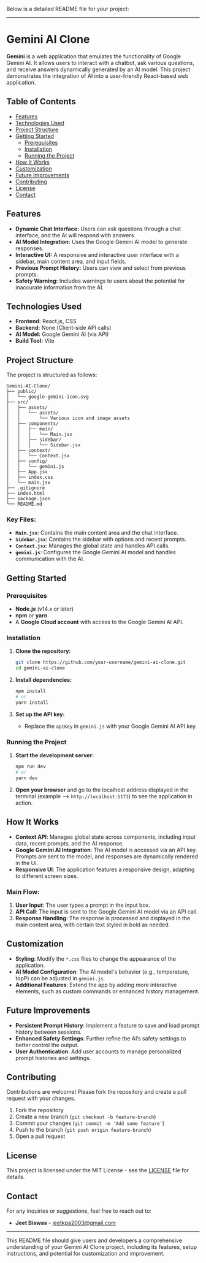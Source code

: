 Below is a detailed README file for your project:

---

# Gemini AI Clone

**Gemini** is a web application that emulates the functionality of Google Gemini AI. It allows users to interact with a chatbot, ask various questions, and receive answers dynamically generated by an AI model. This project demonstrates the integration of AI into a user-friendly React-based web application.

## Table of Contents

- [Features](#features)
- [Technologies Used](#technologies-used)
- [Project Structure](#project-structure)
- [Getting Started](#getting-started)
  - [Prerequisites](#prerequisites)
  - [Installation](#installation)
  - [Running the Project](#running-the-project)
- [How It Works](#how-it-works)
- [Customization](#customization)
- [Future Improvements](#future-improvements)
- [Contributing](#contributing)
- [License](#license)
- [Contact](#contact)

## Features

- **Dynamic Chat Interface:** Users can ask questions through a chat interface, and the AI will respond with answers.
- **AI Model Integration:** Uses the Google Gemini AI model to generate responses.
- **Interactive UI:** A responsive and interactive user interface with a sidebar, main content area, and input fields.
- **Previous Prompt History:** Users can view and select from previous prompts.
- **Safety Warning:** Includes warnings to users about the potential for inaccurate information from the AI.

## Technologies Used

- **Frontend:** React.js, CSS
- **Backend:** None (Client-side API calls)
- **AI Model:** Google Gemini AI (via API)
- **Build Tool:** Vite

## Project Structure

The project is structured as follows:

```
Gemini-AI-Clone/
├── public/
│   └── google-gemini-icon.svg
├── src/
│   ├── assets/
│   │   └── assets/
│   │       └── Various icon and image assets
│   ├── components/
│   │   ├── main/
│   │   │   └── Main.jsx
│   │   ├── sidebar/
│   │   │   └── Sidebar.jsx
│   ├── context/
│   │   └── Context.jsx
│   ├── config/
│   │   └── gemini.js
│   ├── App.jsx
│   ├── index.css
│   └── main.jsx
├── .gitignore
├── index.html
├── package.json
└── README.md
```

### Key Files:
- **`Main.jsx`**: Contains the main content area and the chat interface.
- **`Sidebar.jsx`**: Contains the sidebar with options and recent prompts.
- **`Context.jsx`**: Manages the global state and handles API calls.
- **`gemini.js`**: Configures the Google Gemini AI model and handles communication with the AI.

## Getting Started

### Prerequisites

- **Node.js** (v14.x or later)
- **npm** or **yarn**
- A **Google Cloud account** with access to the Google Gemini AI API.

### Installation

1. **Clone the repository:**
   ```bash
   git clone https://github.com/your-username/gemini-ai-clone.git
   cd gemini-ai-clone
   ```

2. **Install dependencies:**
   ```bash
   npm install
   # or
   yarn install
   ```

3. **Set up the API key:**
   - Replace the `apiKey` in `gemini.js` with your Google Gemini AI API key.

### Running the Project

1. **Start the development server:**
   ```bash
   npm run dev
   # or
   yarn dev
   ```

2. **Open your browser** and go to the localhost address displayed in the terminal (example --> `http://localhost:5173`) to see the application in action.

## How It Works

- **Context API**: Manages global state across components, including input data, recent prompts, and the AI response.
- **Google Gemini AI Integration**: The AI model is accessed via an API key. Prompts are sent to the model, and responses are dynamically rendered in the UI.
- **Responsive UI**: The application features a responsive design, adapting to different screen sizes.

### Main Flow:
1. **User Input**: The user types a prompt in the input box.
2. **API Call**: The input is sent to the Google Gemini AI model via an API call.
3. **Response Handling**: The response is processed and displayed in the main content area, with certain text styled in bold as needed.

## Customization

- **Styling**: Modify the `*.css` files to change the appearance of the application.
- **AI Model Configuration**: The AI model's behavior (e.g., temperature, topP) can be adjusted in `gemini.js`.
- **Additional Features**: Extend the app by adding more interactive elements, such as custom commands or enhanced history management.

## Future Improvements

- **Persistent Prompt History**: Implement a feature to save and load prompt history between sessions.
- **Enhanced Safety Settings**: Further refine the AI’s safety settings to better control the output.
- **User Authentication**: Add user accounts to manage personalized prompt histories and settings.

## Contributing

Contributions are welcome! Please fork the repository and create a pull request with your changes.

1. Fork the repository
2. Create a new branch (`git checkout -b feature-branch`)
3. Commit your changes (`git commit -m 'Add some feature'`)
4. Push to the branch (`git push origin feature-branch`)
5. Open a pull request

## License

This project is licensed under the MIT License - see the [LICENSE](LICENSE) file for details.

## Contact

For any inquiries or suggestions, feel free to reach out to:
- **Jeet Biswas** - jeetkpa2003@gmail.com

---

This README file should give users and developers a comprehensive understanding of your Gemini AI Clone project, including its features, setup instructions, and potential for customization and improvement.

